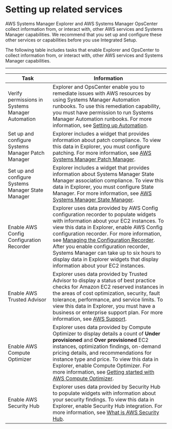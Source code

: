 # Setting up related services<a name="Explorer-setup-related-services"></a>

AWS Systems Manager Explorer and AWS Systems Manager OpsCenter collect information from, or interact with, other AWS services and Systems Manager capabilities\. We recommend that you set up and configure these other services or capabilities before you use Integrated Setup\.

The following table includes tasks that enable Explorer and OpsCenter to collect information from, or interact with, other AWS services and Systems Manager capabilities\. 


****  

| Task | Information | 
| --- | --- | 
|  Verify permissions in Systems Manager Automation  |  Explorer and OpsCenter enable you to remediate issues with AWS resources by using Systems Manager Automation runbooks\. To use this remediation capability, you must have permission to run Systems Manager Automation runbooks\. For more information, see [Setting up Automation](automation-setup.md)\.  | 
|  Set up and configure Systems Manager Patch Manager  |  Explorer includes a widget that provides information about patch compliance\. To view this data in Explorer, you must configure patching\. For more information, see [AWS Systems Manager Patch Manager](systems-manager-patch.md)\.  | 
|  Set up and configure Systems Manager State Manager  |  Explorer includes a widget that provides information about Systems Manager State Manager association compliance\. To view this data in Explorer, you must configure State Manager\. For more information, see [AWS Systems Manager State Manager](systems-manager-state.md)\.  | 
|  Enable AWS Config Configuration Recorder  |  Explorer uses data provided by AWS Config configuration recorder to populate widgets with information about your EC2 instances\. To view this data in Explorer, enable AWS Config configuration recorder\. For more information, see [Managing the Configuration Recorder](https://docs.aws.amazon.com/config/latest/developerguide/stop-start-recorder.html)\.  After you enable configuration recorder, Systems Manager can take up to six hours to display data in Explorer widgets that display information about your EC2 instances\.   | 
|  Enable AWS Trusted Advisor  |  Explorer uses data provided by Trusted Advisor to display a status of best practice checks for Amazon EC2 reserved instances in the areas of cost optimization, security, fault tolerance, performance, and service limits\. To view this data in Explorer, you must have a business or enterprise support plan\. For more information, see [AWS Support](https://aws.amazon.com/premiumsupport/)\.  | 
|  Enable AWS Compute Optimizer  |  Explorer uses data provided by Compute Optimizer to display details a count of **Under provisioned** and **Over provisioned** EC2 instances, optimization findings, on\-demand pricing details, and recommendations for instance type and price\. To view this data in Explorer, enable Compute Optimizer\. For more information, see [Getting started with AWS Compute Optimizer](https://docs.aws.amazon.com/compute-optimizer/latest/ug/getting-started.html)\.  | 
|  Enable AWS Security Hub  |  Explorer uses data provided by Security Hub to populate widgets with information about your security findings\. To view this data in Explorer, enable Security Hub integration\. For more information, see [What is AWS Security Hub](https://docs.aws.amazon.com/securityhub/latest/userguide/what-is-securityhub.html)\.  | 